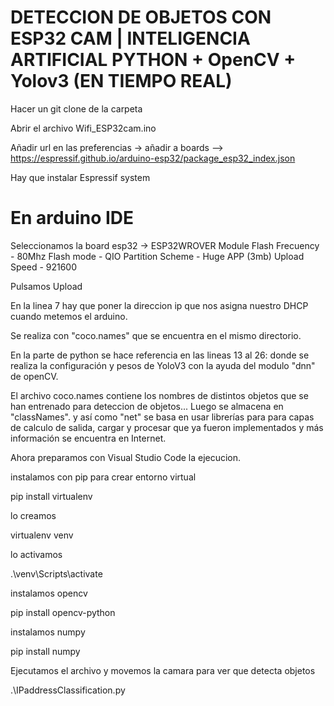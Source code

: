 # DETECCION DE OBJETOS CON ESP32 CAM | INTELIGENCIA ARTIFICIAL PYTHON + OpenCV + Yolov3 (EN TIEMPO REAL)

Hacer un git clone de la carpeta

Abrir el archivo Wifi_ESP32cam.ino

Añadir url en las preferencias -> añadir a boards --> https://espressif.github.io/arduino-esp32/package_esp32_index.json

Hay que instalar Espressif system

# En arduino IDE

Seleccionamos la board esp32 -> ESP32WROVER Module
Flash Frecuency - 80Mhz
Flash mode - QIO
Partition Scheme - Huge APP (3mb)
Upload Speed - 921600

Pulsamos Upload

En la linea 7 hay que poner la direccion ip que nos asigna nuestro DHCP cuando metemos el arduino.

Se realiza con "coco.names" que se encuentra en el mismo directorio. 

En la parte de python se hace referencia en las lineas 13 al 26: donde se realiza la configuración y pesos de YoloV3 con la ayuda del modulo "dnn" de openCV. 

El archivo coco.names contiene los nombres de distintos objetos que se han entrenado para deteccion de objetos... Luego se almacena en "classNames".  y así como "net" se basa en usar librerías para para capas de calculo de salida, cargar y procesar que ya fueron implementados y más información se encuentra en Internet.

Ahora preparamos con Visual Studio Code la ejecucion.

instalamos con pip para crear entorno virtual 

pip install virtualenv

lo creamos

virtualenv venv

lo activamos

.\venv\Scripts\activate

instalamos opencv

pip install opencv-python

instalamos numpy

pip install numpy

Ejecutamos el archivo y movemos la camara para ver que detecta objetos

.\IPaddressClassification.py

